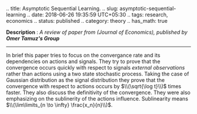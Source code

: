 .. title: Asymptotic Sequential Learning.
.. slug: asymptotic-sequential-learning
.. date: 2018-06-26 19:35:59 UTC+05:30
.. tags: research, economics
.. status: published
.. category: theory
.. has_math: true

**Description** : _A review of paper from (Journal of Economics), published by ***Omer Tamuz's Group***_

***
<!-- TEASER_END -->

In brief this paper tries to focus on the convergance rate and its dependencies on actions and signals. They try to prove that the convergence occurs quickly with respect to signals *external observations* rather than actions using a two state stochastic process. Taking the case of Gaussian distribution as the signal distribution they prove that the convergence with respect to actions occurs by $\\(\sqrt{\log t}\\)$ times faster. They also discuss the definitivity of the convergence. 
They were also emphasizing on the sublinerity of the actions influence. Sublinearity means $\\(\lim\limits_{n \to \infty} \frac{x_n}{n}\\)$.

<h1><a href="http://tamuz.caltech.edu/papers/cascades.pdf"><i class="far fa-file-pdf"></i></a></h1>

